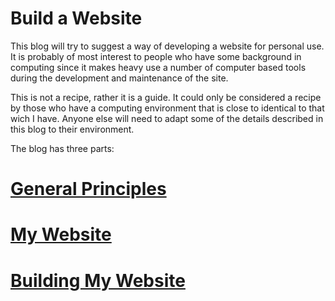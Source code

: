 # Build a Website
This blog will try to suggest a way of developing a website for personal use. It
is probably of most interest to people who have some background in computing
since it makes heavy use a number of computer based tools during the development
and maintenance of the site.

This is not a recipe, rather it is a guide. It could only be considered a recipe
by those who have a computing environment that is close to identical to that
wich I have. Anyone else will need to adapt some of the details described in
this blog to their environment.

The blog has three parts:
# [General Principles](./GeneralPrinciples)
# [My Website](./WebsiteNature)
# [Building My Website](./WebsiteConstruction)
